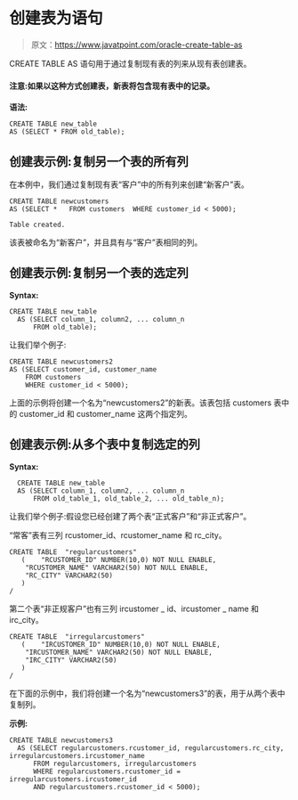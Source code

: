 # 创建表为语句

> 原文：<https://www.javatpoint.com/oracle-create-table-as>

CREATE TABLE AS 语句用于通过复制现有表的列来从现有表创建表。

#### 注意:如果以这种方式创建表，新表将包含现有表中的记录。

**语法:**

```
CREATE TABLE new_table
AS (SELECT * FROM old_table); 

```

## 创建表示例:复制另一个表的所有列

在本例中，我们通过复制现有表“客户”中的所有列来创建“新客户”表。

```
CREATE TABLE newcustomers
AS (SELECT *   FROM customers  WHERE customer_id < 5000);

```

```
Table created.

```

该表被命名为“新客户”，并且具有与“客户”表相同的列。

## 创建表示例:复制另一个表的选定列

**Syntax:**

```
CREATE TABLE new_table
  AS (SELECT column_1, column2, ... column_n
      FROM old_table);

```

让我们举个例子:

```
CREATE TABLE newcustomers2
AS (SELECT customer_id, customer_name
    FROM customers
    WHERE customer_id < 5000);

```

上面的示例将创建一个名为“newcustomers2”的新表。该表包括 customers 表中的 customer_id 和 customer_name 这两个指定列。

## 创建表示例:从多个表中复制选定的列

**Syntax:**

```
  CREATE TABLE new_table
  AS (SELECT column_1, column2, ... column_n
      FROM old_table_1, old_table_2, ... old_table_n); 

```

让我们举个例子:假设您已经创建了两个表“正式客户”和“非正式客户”。

“常客”表有三列 rcustomer_id、rcustomer_name 和 rc_city。

```
CREATE TABLE  "regularcustomers" 
   (	"RCUSTOMER_ID" NUMBER(10,0) NOT NULL ENABLE, 
	"RCUSTOMER_NAME" VARCHAR2(50) NOT NULL ENABLE, 
	"RC_CITY" VARCHAR2(50)
   )
/

```

第二个表“非正规客户”也有三列 ircustomer _ id、ircustomer _ name 和 irc_city。

```
CREATE TABLE  "irregularcustomers" 
   (	"IRCUSTOMER_ID" NUMBER(10,0) NOT NULL ENABLE, 
	"IRCUSTOMER_NAME" VARCHAR2(50) NOT NULL ENABLE, 
	"IRC_CITY" VARCHAR2(50)
   )
/

```

在下面的示例中，我们将创建一个名为“newcustomers3”的表，用于从两个表中复制列。

**示例:**

```
CREATE TABLE newcustomers3
  AS (SELECT regularcustomers.rcustomer_id, regularcustomers.rc_city, irregularcustomers.ircustomer_name
      FROM regularcustomers, irregularcustomers
      WHERE regularcustomers.rcustomer_id = irregularcustomers.ircustomer_id
      AND regularcustomers.rcustomer_id < 5000); 

```